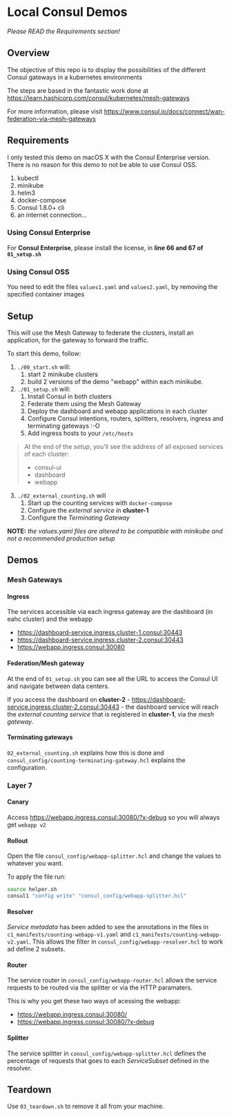 # Local Consul Demos

*Please READ the Requirements section!*

## Overview

The objective of this repo is to display the possibilities of the different Consul gateways in a kubernetes environments

The steps are based in the fantastic work done at https://learn.hashicorp.com/consul/kubernetes/mesh-gateways

For more information, please visit https://www.consul.io/docs/connect/wan-federation-via-mesh-gateways


## Requirements

I only tested this demo on macOS X with the Consul Enterprise version. There is no reason for this demo to not be able to use Consul OSS.

1. kubectl
2. minikube
3. helm3
4. docker-compose
5. Consul 1.8.0+ cli
6. an internet connection...

### Using Consul Enterprise
For **Consul Enterprise**, please install the license, in **line 66 and 67 of `01_setup.sh`**

### Using Consul OSS
You need to edit the files `values1.yaml` and `values2.yaml`, by removing the specified container images

## Setup

This will use the Mesh Gateway to federate the clusters, install an application, for the gateway to forward the traffic.

To start this demo, follow:

1. `./00_start.sh` will:
   1. start 2 minikube clusters
   2. build 2 versions of the demo "webapp" within each minikube.
2. `./01_setup.sh` will:
   1. Install Consul in both clusters
   2. Federate them using the Mesh Gateway
   3. Deploy the dashboard and webapp applications in each cluster
   4. Configure Consul intentions, routers, splitters, resolvers, ingress and terminating gateways :-O
   5. Add ingress hosts to your `/etc/hosts`

> At the end of the *setup*, you'll see the address of all exposed services of each cluster:
> * consul-ui
> * dashboard
> * webapp

3. `./02_external_counting.sh` will
   1. Start up the counting services with `docker-compose`
   2. Configure the *external service* in **cluster-1**
   3. Configure the *Terminating Gateway*


**NOTE:** *the values.yaml files are altered to be compatible with minikube and not a recommended production setup*


## Demos
### Mesh Gateways

#### Ingress
The services accessible via each ingress gateway are the dashboard (in eahc cluster) and the webapp

* https://dashboard-service.ingress.cluster-1.consul:30443
* https://dashboard-service.ingress.cluster-2.consul:30443
* https://webapp.ingress.consul:30080


#### Federation/Mesh gateway
At the end of `01_setup.sh` you can see all the URL to access the Consul UI and navigate between data centers.

If you access the dashboard on **cluster-2** - https://dashboard-service.ingress.cluster-2.consul:30443 - the dashboard service will reach the *external counting service* that is registered in **cluster-1**, via the *mesh gateway*.


#### Terminating gateways
`02_external_counting.sh` explains how this is done and `consul_config/counting-terminating-gateway.hcl` explains the configuration.

### Layer 7

#### Canary
Access https://webapp.ingress.consul:30080/?x-debug so you will always get `webapp v2`

#### Rollout
Open the file `consul_config/webapp-splitter.hcl` and change the values to whatever you want.

To apply the file run:
```bash
source helper.sh
consul1 "config write" "consul_config/webapp-splitter.hcl"
```

#### Resolver

*Service metadata* has been added to see the annotations in the files in `c1_manifests/counting-webapp-v1.yaml` and `c1_manifests/counting-webapp-v2.yaml`.
This allows the filter in `consul_config/webapp-resolver.hcl` to work ad define 2 subsets.

#### Router

The service router in `consul_config/webapp-router.hcl` allows the service requests to be routed via the splitter or via the HTTP paramaters.

This is why you get these two ways of acessing the webapp:
 * https://webapp.ingress.consul:30080/
 * https://webapp.ingress.consul:30080/?x-debug

#### Splitter

The service splitter in `consul_config/webapp-splitter.hcl` defines the percentage of requests that goes to each *ServiceSubset* defined in the resolver.

## Teardown
Use `03_teardown.sh` to remove it all from your machine.

